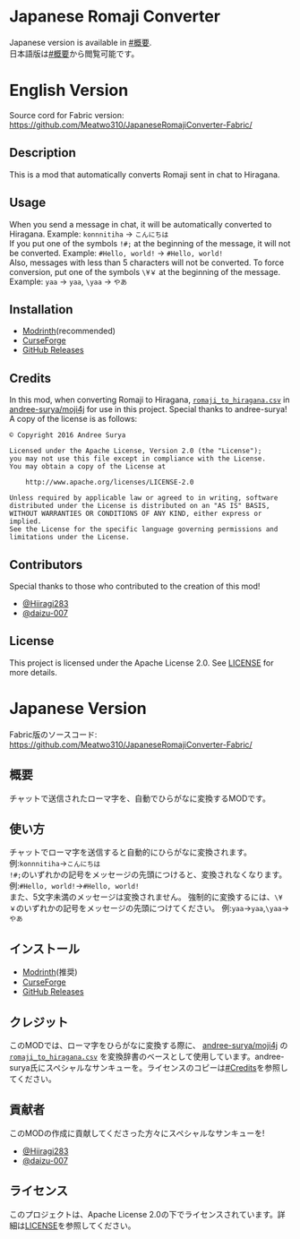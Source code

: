 # Japanese Romaji Converter

Japanese version is available in [#概要](#概要).  
日本語版は[#概要](#概要)から閲覧可能です。


# English Version

Source cord for Fabric version: https://github.com/Meatwo310/JapaneseRomajiConverter-Fabric/

## Description

This is a mod that automatically converts Romaji sent in chat to Hiragana.


## Usage

When you send a message in chat, it will be automatically converted to Hiragana. Example: `konnnitiha` → `こんにちは`  
If you put one of the symbols `!#;` at the beginning of the message, it will not be converted. Example: `#Hello, world!` → `#Hello, world!`  
Also, messages with less than 5 characters will not be converted. To force conversion, put one of the symbols `\¥￥` at the beginning of the message. Example: `yaa` → `yaa`, `\yaa` → `やあ`  


## Installation

- [Modrinth](https://modrinth.com/mod/japaneseromajiconverter)(recommended)
- [CurseForge](https://www.curseforge.com/minecraft/mc-mods/japanese-romaji-converter)
- [GitHub Releases](https://github.com/Meatwo310/JapaneseRomajiConverter-Forge/releases)


## Credits

In this mod, when converting Romaji to Hiragana,
[`romaji_to_hiragana.csv`](https://github.com/andree-surya/moji4j/blob/ea0168f125da8791e951eab7cdf18b06a7db705b/src/main/resources/romaji_to_hiragana.csv) in [andree-surya/moji4j](https://github.com/andree-surya/moji4j) for use in this project. Special thanks to andree-surya! A copy of the license is as follows:

```
© Copyright 2016 Andree Surya

Licensed under the Apache License, Version 2.0 (the "License");
you may not use this file except in compliance with the License.
You may obtain a copy of the License at

    http://www.apache.org/licenses/LICENSE-2.0

Unless required by applicable law or agreed to in writing, software
distributed under the License is distributed on an "AS IS" BASIS,
WITHOUT WARRANTIES OR CONDITIONS OF ANY KIND, either express or implied.
See the License for the specific language governing permissions and
limitations under the License.
```


## Contributors

Special thanks to those who contributed to the creation of this mod!
- [@Hiiragi283](https://github.com/Hiiragi283)
- [@daizu-007](https://github.com/daizu-007)


## License
This project is licensed under the Apache License 2.0. See [LICENSE](./LICENSE) for more details.


# Japanese Version

Fabric版のソースコード: https://github.com/Meatwo310/JapaneseRomajiConverter-Fabric/

## 概要

チャットで送信されたローマ字を、自動でひらがなに変換するMODです。


## 使い方

チャットでローマ字を送信すると自動的にひらがなに変換されます。 例:`konnnitiha`→`こんにちは`  
`!#;`のいずれかの記号をメッセージの先頭につけると、変換されなくなります。 例:`#Hello, world!`→`#Hello, world!`  
また、5文字未満のメッセージは変換されません。 強制的に変換するには、`\¥￥`のいずれかの記号をメッセージの先頭につけてください。 例:`yaa`→`yaa`,`\yaa`→`やあ`  


## インストール

- [Modrinth](https://modrinth.com/mod/japaneseromajiconverter)(推奨)
- [CurseForge](https://www.curseforge.com/minecraft/mc-mods/japanese-romaji-converter)
- [GitHub Releases](https://github.com/Meatwo310/JapaneseRomajiConverter-Forge/releases)



## クレジット

このMODでは、ローマ字をひらがなに変換する際に、 [andree-surya/moji4j](https://github.com/andree-surya/moji4j) の [`romaji_to_hiragana.csv`](https://github.com/andree-surya/moji4j/blob/ea0168f125da8791e951eab7cdf18b06a7db705b/src/main/resources/romaji_to_hiragana.csv) を変換辞書のベースとして使用しています。andree-surya氏にスペシャルなサンキューを。ライセンスのコピーは[#Credits](#Credits)を参照してください。


## 貢献者

このMODの作成に貢献してくださった方々にスペシャルなサンキューを!
- [@Hiiragi283](https://github.com/Hiiragi283)
- [@daizu-007](https://github.com/daizu-007)


## ライセンス
このプロジェクトは、Apache License 2.0の下でライセンスされています。詳細は[LICENSE](./LICENSE)を参照してください。
